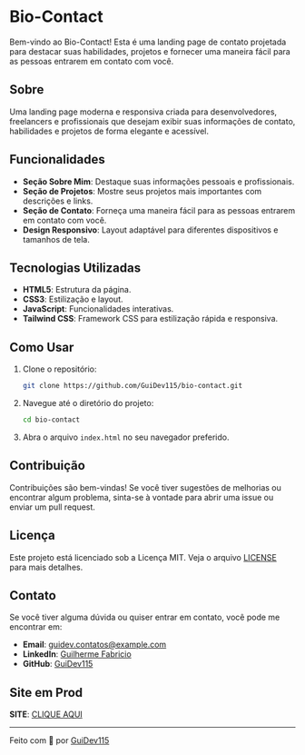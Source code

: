 # Bio-Contact

Bem-vindo ao Bio-Contact! Esta é uma landing page de contato projetada para destacar suas habilidades, projetos e fornecer uma maneira fácil para as pessoas entrarem em contato com você.

## Sobre

Uma landing page moderna e responsiva criada para desenvolvedores, freelancers e profissionais que desejam exibir suas informações de contato, habilidades e projetos de forma elegante e acessível.

## Funcionalidades

- **Seção Sobre Mim**: Destaque suas informações pessoais e profissionais.
- **Seção de Projetos**: Mostre seus projetos mais importantes com descrições e links.
- **Seção de Contato**: Forneça uma maneira fácil para as pessoas entrarem em contato com você.
- **Design Responsivo**: Layout adaptável para diferentes dispositivos e tamanhos de tela.

## Tecnologias Utilizadas

- **HTML5**: Estrutura da página.
- **CSS3**: Estilização e layout.
- **JavaScript**: Funcionalidades interativas.
- **Tailwind CSS**: Framework CSS para estilização rápida e responsiva.

## Como Usar

1. Clone o repositório:
    ```bash
    git clone https://github.com/GuiDev115/bio-contact.git
    ```

2. Navegue até o diretório do projeto:
    ```bash
    cd bio-contact
    ```

3. Abra o arquivo `index.html` no seu navegador preferido.

## Contribuição

Contribuições são bem-vindas! Se você tiver sugestões de melhorias ou encontrar algum problema, sinta-se à vontade para abrir uma issue ou enviar um pull request.

## Licença

Este projeto está licenciado sob a Licença MIT. Veja o arquivo [LICENSE](LICENSE) para mais detalhes.

## Contato

Se você tiver alguma dúvida ou quiser entrar em contato, você pode me encontrar em:

- **Email**: [guidev.contatos@example.com](guidev.contatos@gmail.com)
- **LinkedIn**: [Guilherme Fabricio](https://www.linkedin.com/in/guilhermeefabricio)
- **GitHub**: [GuiDev115](https://github.com/GuiDev115)

## Site em Prod

**SITE**: [CLIQUE AQUI](guidev.tech)

---

Feito com 💜 por [GuiDev115](https://github.com/GuiDev115)